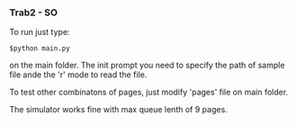### Trab2 - SO

To run just type:
```
$python main.py
```
on the main folder.
The init prompt you need to specify the path of sample file ande the 'r' mode to read the file.

To test other combinatons of pages, just modify 'pages' file on main folder.

The simulator works fine with max queue lenth of 9 pages.
